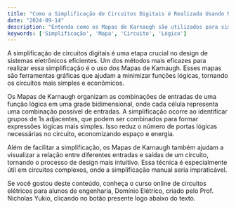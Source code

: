 ```yaml
---
title: "Como a Simplificação de Circuitos Digitais é Realizada Usando Mapas de Karnaugh?"
date: "2024-09-14"
description: "Entenda como os Mapas de Karnaugh são utilizados para simplificar circuitos digitais de forma eficiente."
keywords: ['Simplificação', 'Mapa', 'Circuito', 'Lógico']
---
```


A simplificação de circuitos digitais é uma etapa crucial no design de sistemas eletrônicos eficientes. Um dos métodos mais eficazes para realizar essa simplificação é o uso dos Mapas de Karnaugh. Esses mapas são ferramentas gráficas que ajudam a minimizar funções lógicas, tornando os circuitos mais simples e econômicos.

Os Mapas de Karnaugh organizam as combinações de entradas de uma função lógica em uma grade bidimensional, onde cada célula representa uma combinação possível de entradas. A simplificação ocorre ao identificar grupos de 1s adjacentes, que podem ser combinados para formar expressões lógicas mais simples. Isso reduz o número de portas lógicas necessárias no circuito, economizando espaço e energia.

Além de facilitar a simplificação, os Mapas de Karnaugh também ajudam a visualizar a relação entre diferentes entradas e saídas de um circuito, tornando o processo de design mais intuitivo. Essa técnica é especialmente útil em circuitos complexos, onde a simplificação manual seria impraticável.

Se você gostou deste conteúdo, conheça o curso online de circuitos elétricos para alunos de engenharia, Domínio Elétrico, criado pelo Prof. Nicholas Yukio, clicando no botão presente logo abaixo do texto.